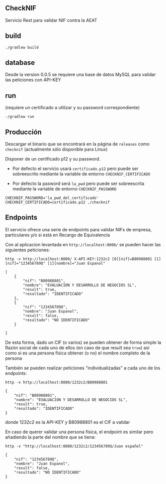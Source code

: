 ## CheckNIF

Servicio Rest para validar NIF contra la AEAT

## build

`./gradlew build`

## database

Desde la version 0.0.5 se requiere una base de datos MySQL para validar las peticiones con API-KEY

## run

(requiere un certificado a utilizar y su password correspondiente)

`-/gradlew run`

## Producción

Descargar el binario que se encontrará en la página de `releases` como `checknif` (actualmente sólo disponible para Linux)

Disponer de un certificado p12 y su password. 

- Por defecto el servicio usará `certificado.p12` pero puede ser sobreescrito mediante la variable de entorno `CHECKNIF_CERTIFICADO`

- Por defecto la pasword será `la_pwd` pero puede ser sobreescrita mediante la variable de entorno `CHECKNIF_PASSWORD`


`CHECKNIF_PASSWORD='la_pwd_del_certificado' CHECKNIF_CERTIFICADO=certificado.p12 ./checknif`

## Endpoints

El servicio ofrece una serie de endpoints para validar NIFs de empresa, particulares y/o si está en Recargo de Equivalencia

Con al aplicacion levantada en `http://localhost:8008/` se pueden hacer las siguientes peticiones:

```shell
http -v http://localhost:8080/ X-API-KEY:1232c2 [0][nif]=B80988801 [1][nif]="123456789Q" [1][nombre]="Juan Espanol"

[
    {
        "nif": "B80988801",
        "nombre": "EVALUACION Y DESARROLLO DE NEGOCIOS SL",
        "result": true,
        "resultado": "IDENTIFICADO"
    },
    {
        "nif": "123456789Q",
        "nombre": "Juan Espanol",
        "result": false,
        "resultado": "NO IDENTIFICADO"
    }

]
```

De esta forma, dado un CIF (o varios) se pueden obtener de forma simple la Razón social de cada uno de ellos
(en caso de que result sea `true`) así como si es una persona física obtener (o no) el nombre completo de la persona

También se pueden realizar peticiones "individualizadas" a cada uno de los endpoints:

```shell
http -v http://localhost:8080/1232c2/B80988801

{
    "nif": "B80988801",
    "nombre": "EVALUACION Y DESARROLLO DE NEGOCIOS SL",
    "result": true,
    "resultado": "IDENTIFICADO"
}
```

donde 1232c2 es la API-KEY y B80988801 es el CIF a validar

En caso de querer validar una persona física, el endpoint es similar pero añadiendo la parte del nombre que se tiene:

```shell
http -v "http://localhost:8080/1232c2/123456789Q/Juan español"

{
    "nif": "123456789Q",
    "nombre": "Juan Espanol",
    "result": false,
    "resultado": "NO IDENTIFICADO"
}
```
